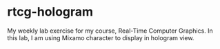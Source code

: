 # rtcg-hologram
My weekly lab exercise for my course, Real-Time Computer Graphics. In this lab, I am using Mixamo character to display in hologram view.
